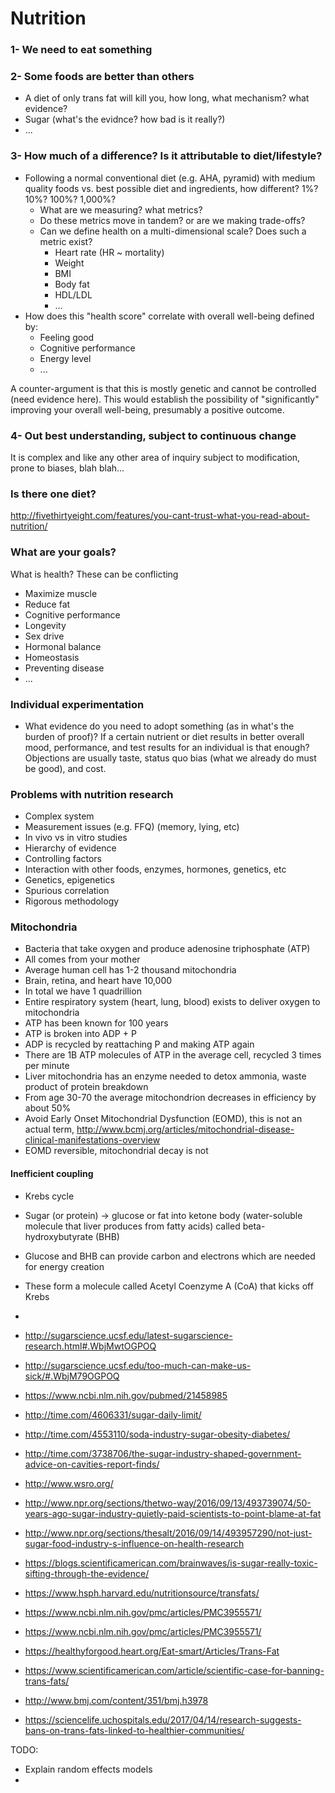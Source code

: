 # Nutrition


### 1- We need to eat something

### 2- Some foods are better than others
- A diet of only trans fat will kill you, how long, what mechanism? what evidence?
- Sugar (what's the evidnce? how bad is it really?)
- ...

### 3- How much of a difference? Is it attributable to diet/lifestyle?
- Following a normal conventional diet (e.g. AHA, pyramid) with medium quality foods vs. best possible diet and ingredients, how different? 1%? 10%? 100%? 1,000%?
	- What are we measuring? what metrics?
	- Do these metrics move in tandem? or are we making trade-offs?
	- Can we define health on a multi-dimensional scale? Does such a metric exist?
		- Heart rate (HR ~ mortality)
		- Weight
		- BMI
		- Body fat
		- HDL/LDL
		- ...
- How does this "health score" correlate with overall well-being defined by:
	- Feeling good
	- Cognitive performance
	- Energy level
	- ...

A counter-argument is that this is mostly genetic and cannot be controlled (need evidence here). This would establish the possibility of "significantly" improving your overall well-being, presumably a positive outcome.

### 4- Out best understanding, subject to continuous change
It is complex and like any other area of inquiry subject to modification, prone to biases, blah blah...

### Is there one diet?
http://fivethirtyeight.com/features/you-cant-trust-what-you-read-about-nutrition/

### What are your goals?
What is health? These can be conflicting
- Maximize muscle
- Reduce fat
- Cognitive performance
- Longevity
- Sex drive
- Hormonal balance
- Homeostasis
- Preventing disease
- ...

### Individual experimentation
- What evidence do you need to adopt something (as in what's the burden of proof)? If a certain nutrient or diet results in better overall mood, performance, and test results for an individual is that enough? Objections are usually taste, status quo bias (what we already do must be good), and cost.

### Problems with nutrition research
- Complex system
- Measurement issues (e.g. FFQ) (memory, lying, etc)
- In vivo vs in vitro studies
- Hierarchy of evidence
- Controlling factors
- Interaction with other foods, enzymes, hormones, genetics, etc
- Genetics, epigenetics
- Spurious correlation
- Rigorous methodology

### Mitochondria
- Bacteria that take oxygen and produce adenosine triphosphate (ATP)
- All comes from your mother
- Average human cell has 1-2 thousand mitochondria
- Brain, retina, and heart have 10,000
- In total we have 1 quadrillion
- Entire respiratory system (heart, lung, blood) exists to deliver oxygen to mitochondria
- ATP has been known for 100 years
- ATP is broken into ADP + P
- ADP is recycled by reattaching P and making ATP again
- There are 1B ATP molecules of ATP in the average cell, recycled 3 times per minute
- Liver mitochondria has an enzyme needed to detox ammonia, waste product of protein breakdown
- From age 30-70 the average mitochondrion decreases in efficiency by about 50%
- Avoid Early Onset Mitochondrial Dysfunction (EOMD), this is not an actual term, http://www.bcmj.org/articles/mitochondrial-disease-clinical-manifestations-overview
- EOMD reversible, mitochondrial decay is not

#### Inefficient coupling
- Krebs cycle
- Sugar (or protein) -> glucose or fat into ketone body (water-soluble molecule that liver produces from fatty acids) called beta-hydroxybutyrate (BHB)
- Glucose and BHB can provide carbon and electrons which are needed for energy creation
- These form a molecule called Acetyl Coenzyme A (CoA) that kicks off Krebs
- 


- http://sugarscience.ucsf.edu/latest-sugarscience-research.html#.WbjMwtOGPOQ
- http://sugarscience.ucsf.edu/too-much-can-make-us-sick/#.WbjM79OGPOQ
- https://www.ncbi.nlm.nih.gov/pubmed/21458985
- http://time.com/4606331/sugar-daily-limit/
- http://time.com/4553110/soda-industry-sugar-obesity-diabetes/
- http://time.com/3738706/the-sugar-industry-shaped-government-advice-on-cavities-report-finds/
- http://www.wsro.org/
- http://www.npr.org/sections/thetwo-way/2016/09/13/493739074/50-years-ago-sugar-industry-quietly-paid-scientists-to-point-blame-at-fat
- http://www.npr.org/sections/thesalt/2016/09/14/493957290/not-just-sugar-food-industry-s-influence-on-health-research
- https://blogs.scientificamerican.com/brainwaves/is-sugar-really-toxic-sifting-through-the-evidence/
- https://www.hsph.harvard.edu/nutritionsource/transfats/
- https://www.ncbi.nlm.nih.gov/pmc/articles/PMC3955571/
- https://www.ncbi.nlm.nih.gov/pmc/articles/PMC3955571/
- https://healthyforgood.heart.org/Eat-smart/Articles/Trans-Fat
- https://www.scientificamerican.com/article/scientific-case-for-banning-trans-fats/
- http://www.bmj.com/content/351/bmj.h3978
- https://sciencelife.uchospitals.edu/2017/04/14/research-suggests-bans-on-trans-fats-linked-to-healthier-communities/

TODO:
- Explain random effects models
- 

